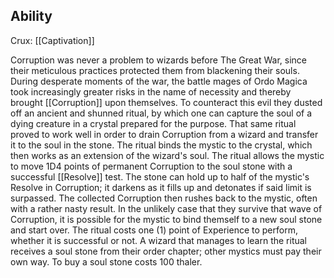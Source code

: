 ## Ability
Crux: [[Captivation]]

Corruption was never a problem to wizards before The Great War, since their meticulous practices protected them from blackening their souls. During desperate moments of the war, the battle mages of Ordo Magica took increasingly greater risks in the name of necessity and thereby brought [[Corruption]] upon themselves. To counteract this evil they dusted off an ancient and shunned ritual, by which one can capture the soul of a dying creature in a crystal prepared for the purpose. That same ritual proved to work well in order to drain Corruption from a wizard and transfer it to the soul in the stone. The ritual binds the mystic to the crystal, which then works as an extension of the wizard's soul. The ritual allows the mystic to move 1D4 points of permanent Corruption to the soul stone with a successful [[Resolve]] test. The stone can hold up to half of the mystic's Resolve in Corruption; it darkens as it fills up and detonates if said limit is surpassed. The collected Corruption then rushes back to the mystic, often with a rather nasty result. In the unlikely case that they survive that wave of Corruption, it is possible for the mystic to bind themself to a new soul stone and start over. The ritual costs one (1) point of Experience to perform, whether it is successful or not. A wizard that manages to learn the ritual receives a soul stone from their order chapter; other mystics must pay their own way. To buy a soul stone costs 100 thaler.